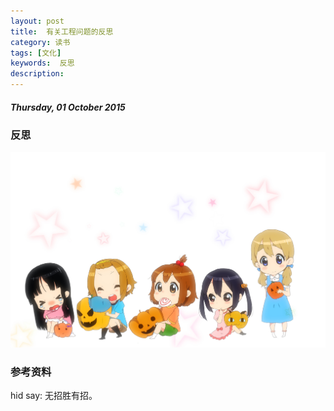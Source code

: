 ```yaml
---
layout: post
title:  有关工程问题的反思
category: 读书
tags: [文化]
keywords:  反思
description: 
---
```


##### Thursday, 01 October 2015

###  反思

![轻音](/../../assets/img/book/2015/girl_9.jpeg)

### 参考资料


hid say: 无招胜有招。

